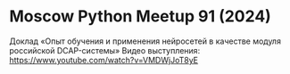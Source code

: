 # Moscow Python Meetup 91 (2024)
Доклад «Опыт обучения и применения нейросетей в качестве модуля российской DCAP-системы»
Видео выступления: https://www.youtube.com/watch?v=VMDWjJoT8yE
